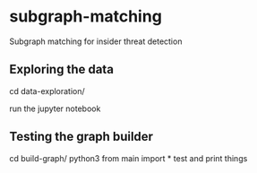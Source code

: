# subgraph-matching

Subgraph matching for insider threat detection

## Exploring the data

cd data-exploration/

run the jupyter notebook

## Testing the graph builder

cd build-graph/
python3
from main import *
test and print things
